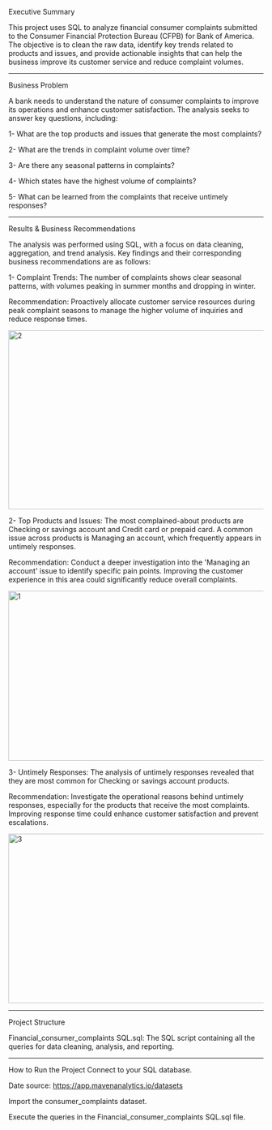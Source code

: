 Executive Summary

This project uses SQL to analyze financial consumer complaints submitted to the Consumer Financial Protection Bureau (CFPB) for Bank of America. The objective is to clean the raw data, identify key trends related to products and issues, and provide actionable insights that can help the business improve its customer service and reduce complaint volumes.
________________________________________

Business Problem

A bank needs to understand the nature of consumer complaints to improve its operations and enhance customer satisfaction. The analysis seeks to answer key questions, including:

1- What are the top products and issues that generate the most complaints?

2- What are the trends in complaint volume over time?

3- Are there any seasonal patterns in complaints?

4- Which states have the highest volume of complaints?

5- What can be learned from the complaints that receive untimely responses?
________________________________________

Results & Business Recommendations

The analysis was performed using SQL, with a focus on data cleaning, aggregation, and trend analysis. Key findings and their corresponding business recommendations are as follows:

1- Complaint Trends: The number of complaints shows clear seasonal patterns, with volumes peaking in summer months and dropping in winter.

Recommendation: Proactively allocate customer service resources during peak complaint seasons to manage the higher volume of inquiries and reduce response times.

<img width="638" height="353" alt="2" src="https://github.com/user-attachments/assets/a0171c88-313a-48ef-b18a-025b9a5f00ca" />


2- Top Products and Issues: The most complained-about products are Checking or savings account and Credit card or prepaid card. A common issue across products is Managing an account, which frequently appears in untimely responses.

Recommendation: Conduct a deeper investigation into the 'Managing an account' issue to identify specific pain points. Improving the customer experience in this area could significantly reduce overall complaints.

<img width="914" height="335" alt="1" src="https://github.com/user-attachments/assets/d9c58c13-3e67-4db7-888c-db6ea091aab5" />


3- Untimely Responses: The analysis of untimely responses revealed that they are most common for Checking or savings account products.

Recommendation: Investigate the operational reasons behind untimely responses, especially for the products that receive the most complaints. Improving response time could enhance customer satisfaction and prevent escalations.

<img width="893" height="334" alt="3" src="https://github.com/user-attachments/assets/595efb22-cb24-44bc-a11b-974ff6d6918b" />


________________________________________

Project Structure

Financial_consumer_complaints SQL.sql: The SQL script containing all the queries for data cleaning, analysis, and reporting.
________________________________________

How to Run the Project
Connect to your SQL database.

Date source: https://app.mavenanalytics.io/datasets

Import the consumer_complaints dataset.

Execute the queries in the Financial_consumer_complaints SQL.sql file.
